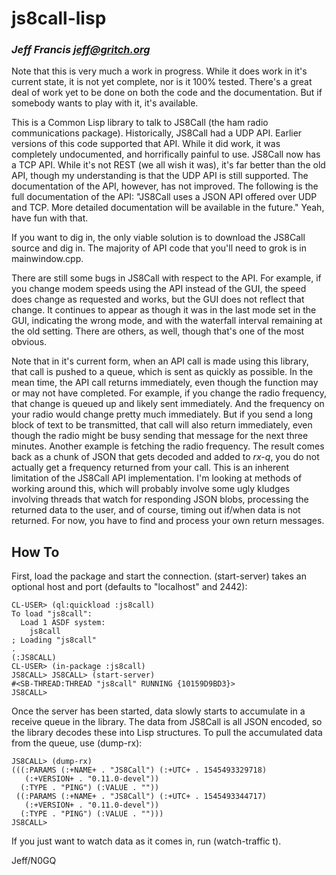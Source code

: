 # js8call-lisp
### _Jeff Francis <jeff@gritch.org>_

Note that this is very much a work in progress. While it does work in
it's current state, it is not yet complete, nor is it 100%
tested. There's a great deal of work yet to be done on both the code
and the documentation. But if somebody wants to play with it, it's
available.

This is a Common Lisp library to talk to JS8Call (the ham radio
communications package). Historically, JS8Call had a UDP API. Earlier
versions of this code supported that API. While it did work, it was
completely undocumented, and horrifically painful to use. JS8Call now
has a TCP API. While it's not REST (we all wish it was), it's far
better than the old API, though my understanding is that the UDP API
is still supported. The documentation of the API, however, has not
improved. The following is the full documentation of the API: "JS8Call
uses a JSON API offered over UDP and TCP. More detailed documentation
will be available in the future." Yeah, have fun with that.

If you want to dig in, the only viable solution is to download the
JS8Call source and dig in. The majority of API code that you'll need
to grok is in mainwindow.cpp.

There are still some bugs in JS8Call with respect to the API. For
example, if you change modem speeds using the API instead of the GUI,
the speed does change as requested and works, but the GUI does not
reflect that change. It continues to appear as though it was in the
last mode set in the GUI, indicating the wrong mode, and with the
waterfall interval remaining at the old setting. There are others, as
well, though that's one of the most obvious.

Note that in it's current form, when an API call is made using this
library, that call is pushed to a queue, which is sent as quickly as
possible. In the mean time, the API call returns immediately, even
though the function may or may not have completed. For example, if you
change the radio frequency, that change is queued up and likely sent
immediately. And the frequency on your radio would change pretty much
immediately. But if you send a long block of text to be transmitted,
that call will also return immediately, even though the radio might be
busy sending that message for the next three minutes. Another example
is fetching the radio frequency. The result comes back as a chunk of
JSON that gets decoded and added to *rx-q*, you do not actually get a
frequency returned from your call. This is an inherent limitation of
the JS8Call API implementation. I'm looking at methods of working
around this, which will probably involve some ugly kludges involving
threads that watch for responding JSON blobs, processing the returned
data to the user, and of course, timing out if/when data is not
returned. For now, you have to find and process your own return
messages.

## How To

First, load the package and start the connection. (start-server) takes
an optional host and port (defaults to "localhost" and 2442):

```
CL-USER> (ql:quickload :js8call)
To load "js8call":
  Load 1 ASDF system:
    js8call
; Loading "js8call"
.
(:JS8CALL)
CL-USER> (in-package :js8call)
JS8CALL> JS8CALL> (start-server)
#<SB-THREAD:THREAD "js8call" RUNNING {10159D9BD3}>
JS8CALL>
```

Once the server has been started, data slowly starts to accumulate in
a receive queue in the library. The data from JS8Call is all JSON
encoded, so the library decodes these into Lisp structures. To pull
the accumulated data from the queue, use (dump-rx):

```
JS8CALL> (dump-rx)
(((:PARAMS (:+NAME+ . "JS8Call") (:+UTC+ . 1545493329718)
   (:+VERSION+ . "0.11.0-devel"))
  (:TYPE . "PING") (:VALUE . ""))
 ((:PARAMS (:+NAME+ . "JS8Call") (:+UTC+ . 1545493344717)
   (:+VERSION+ . "0.11.0-devel"))
  (:TYPE . "PING") (:VALUE . "")))
JS8CALL>
```

If you just want to watch data as it comes in, run (watch-traffic t).

Jeff/N0GQ
